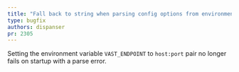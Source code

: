 ```yaml
---
title: "Fall back to string when parsing config options from environment"
type: bugfix
authors: dispanser
pr: 2305
---
```


Setting the environment variable `VAST_ENDPOINT` to `host:port` pair no longer
fails on startup with a parse error.
